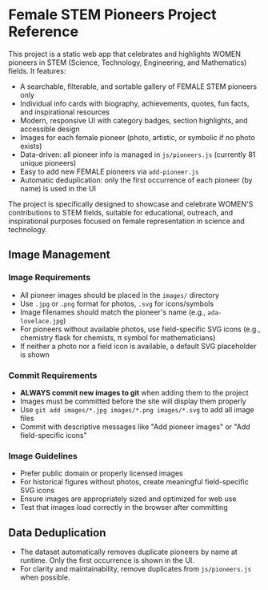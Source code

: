 # Female STEM Pioneers Project Reference

This project is a static web app that celebrates and highlights WOMEN pioneers in STEM (Science, Technology, Engineering, and Mathematics) fields. It features:

- A searchable, filterable, and sortable gallery of FEMALE STEM pioneers only
- Individual info cards with biography, achievements, quotes, fun facts, and inspirational resources
- Modern, responsive UI with category badges, section highlights, and accessible design
- Images for each female pioneer (photo, artistic, or symbolic if no photo exists)
- Data-driven: all pioneer info is managed in `js/pioneers.js` (currently 81 unique pioneers)
- Easy to add new FEMALE pioneers via `add-pioneer.js`
- Automatic deduplication: only the first occurrence of each pioneer (by name) is used in the UI

The project is specifically designed to showcase and celebrate WOMEN'S contributions to STEM fields, suitable for educational, outreach, and inspirational purposes focused on female representation in science and technology.

## Image Management

### Image Requirements

- All pioneer images should be placed in the `images/` directory
- Use `.jpg` or `.png` format for photos, `.svg` for icons/symbols
- Image filenames should match the pioneer's name (e.g., `ada-lovelace.jpg`)
- For pioneers without available photos, use field-specific SVG icons (e.g., chemistry flask for chemists, π symbol for mathematicians)
- If neither a photo nor a field icon is available, a default SVG placeholder is shown

### Commit Requirements

- **ALWAYS commit new images to git** when adding them to the project
- Images must be committed before the site will display them properly
- Use `git add images/*.jpg images/*.png images/*.svg` to add all image files
- Commit with descriptive messages like "Add pioneer images" or "Add field-specific icons"

### Image Guidelines

- Prefer public domain or properly licensed images
- For historical figures without photos, create meaningful field-specific SVG icons
- Ensure images are appropriately sized and optimized for web use
- Test that images load correctly in the browser after committing

## Data Deduplication

- The dataset automatically removes duplicate pioneers by name at runtime. Only the first occurrence is shown in the UI.
- For clarity and maintainability, remove duplicates from `js/pioneers.js` when possible.
